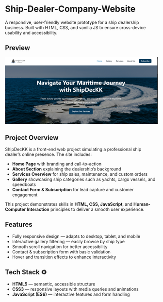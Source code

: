 # Ship-Dealer-Company-Website
A responsive, user-friendly website prototype for a ship dealership business. Built with HTML, CSS, and vanilla JS to ensure cross-device usability and accessibility.

## Preview
![Website Preview](preview.png)

## Project Overview
ShipDecKK is a front-end web project simulating a professional ship dealer’s online presence. The site includes:
- **Home Page** with branding and call-to-action
- **About Section** explaining the dealership’s background
- **Services Overview** for ship sales, maintenance, and custom orders
- **Gallery** showcasing ship categories such as yachts, cargo vessels, and speedboats
- **Contact Form & Subscription** for lead capture and customer engagement

This project demonstrates skills in **HTML, CSS, JavaScript**, and **Human-Computer Interaction** principles to deliver a smooth user experience.

## Features
- Fully responsive design — adapts to desktop, tablet, and mobile
- Interactive gallery filtering — easily browse by ship type
- Smooth scroll navigation for better accessibility
- Contact & subscription form with basic validation
- Hover and transition effects to enhance interactivity

## Tech Stack ⚙️
- **HTML5** — semantic, accessible structure
- **CSS3** — responsive layouts with media queries and animations
- **JavaScript (ES6)** — interactive features and form handling
